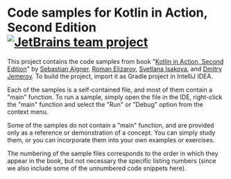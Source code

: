 # Code samples for Kotlin in Action, Second Edition [![JetBrains team project](https://jb.gg/badges/team-flat-square.svg)](https://confluence.jetbrains.com/display/ALL/JetBrains+on+GitHub) 

This project contains the code samples from book "[Kotlin in Action, Second Edition](http://kotl.in/in-action)"
by [Sebastian Aigner](https://twitter.com/sebi_io), [Roman Elizarov](https://twitter.com/relizarov), [Svetlana Isakova](https://twitter.com/sveta_isakova),
and [Dmitry Jemerov](https://twitter.com/intelliyole).
To build the project, import it as Gradle project in IntelliJ IDEA.

Each of the samples is a self-contained file, and most of them contain a "main"
function. To run a sample, simply open the file in the IDE, right-click the
"main" function and select the "Run" or "Debug" option from the context menu.

Some of the samples do not contain a "main" function, and are provided only as
a reference or demonstration of a concept. You can simply study them, or you
can incorporate them into your own examples or exercises.

The numbering of the sample files corresponds to the order in which they
appear in the book, but not necessary the specific listing numbers (since we also include some of the unnumbered code
snippets here).
